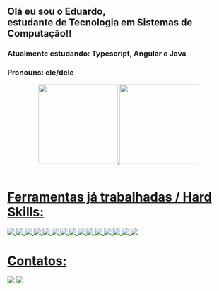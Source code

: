 <div aling="center">
       <h2>Olá eu sou o Eduardo,<br>
       estudante de Tecnologia em Sistemas de Computação!!</h2>

<h3>Atualmente estudando: Typescript, Angular e Java</h3>
<h3>Pronouns: ele/dele</h3>
</div>
<div align="center">
  <a href="https://github.com/eduardo-boni">
  <img height="180em" src="https://github-readme-stats.vercel.app/api?username=eduardo-boni&show_icons=true&theme=dark&include_all_commits=true&count_private=true"/>
  <img height="180em" src="https://github-readme-stats.vercel.app/api/top-langs/?username=eduardo-boni&layout=compact&langs_count=7&theme=dark"/>
</div>
  
       
       
<div style="display: inline_block"><br>
       <h1>Ferramentas já trabalhadas / Hard Skills:</h1>
       <img src="https://img.shields.io/badge/Visual_Studio_Code-0078D4?style=for-the-badge&logo=visual%20studio%20code&logoColor=white">
       <img src="https://img.shields.io/badge/HTML5-E34F26?style=for-the-badge&logo=html5&logoColor=white">
       <img src="https://img.shields.io/badge/CSS3-1572B6?style=for-the-badge&logo=css3&logoColor=white">
       <img src="https://img.shields.io/badge/JavaScript-323330?style=for-the-badge&logo=javascript&logoColor=F7DF1E">
       <img src="https://img.shields.io/badge/React-20232A?style=for-the-badge&logo=react&logoColor=61DAFB">
       <img src="https://img.shields.io/badge/Redux-593D88?style=for-the-badge&logo=redux&logoColor=white">
       <img src="https://img.shields.io/badge/React_Router-CA4245?style=for-the-badge&logo=react-router&logoColor=white">
       <img src="https://img.shields.io/badge/GIT-E44C30?style=for-the-badge&logo=git&logoColor=white">
       <img src="https://img.shields.io/badge/Slack-4A154B?style=for-the-badge&logo=slack&logoColor=white">
       <img src="https://img.shields.io/badge/Vercel-000000?style=for-the-badge&logo=vercel&logoColor=white">
       <img src="https://img.shields.io/badge/Figma-F24E1E?style=for-the-badge&logo=figma&logoColor=white">
       <img src="https://img.shields.io/badge/Trello-0052CC?style=for-the-badge&logo=trello&logoColor=white">
       <img src="https://img.shields.io/badge/Angular-E44C30?style=for-the-badge&logo=angular&logoColor=white">
       <img src="https://img.shields.io/badge/Typescript-323330?style=for-the-badge&logo=typescript&logoColor=blue">
        <img src="https://img.shields.io/badge/Python-323330?style=for-the-badge&logo=python&logoColor=yellow">
</div>
  
  ##
   
  <div>
         <h1>Contatos:</h1>
    <a href="https://www.linkedin.com/in/eduardo-ishimura/" target="_blank"><img src="https://img.shields.io/badge/-LinkedIn-%230077B5?style=for-the-badge&logo=linkedin&logoColor=white" alvo ="_blank"></a>
  <a href = "mailto:eduardoishimura@gmail.com" target="_blank"><img src="https://img.shields.io/badge/-Gmail-%23333?style=for-the-badge&logo=gmail&logoColor=white" alvo ="_blank"></a>
  </div>
